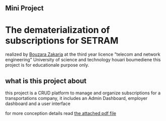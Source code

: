 ## Mini Project
# The dematerialization of subscriptions for SETRAM

realized by [Bouzara Zakaria](https://github.com/Domenez25) at the third year licence "telecom and network engineering"
University of science and technology houari boumediene
this project is for educationale purpose only.

## what is this project about
this project is a CRUD platform to manage and organize subscriptions for a transportations company, it includes an Admin Dashboard, employer dashboard and a user interface

for more conception details read [the attached pdf file](https://github.com/Domenez25/subscriptions-management-project-using-php/blob/main/project%20web.pdf)
